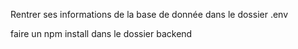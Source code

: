 Rentrer ses informations de la base de donnée dans le dossier .env

faire un npm install dans le dossier backend